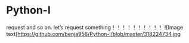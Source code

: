 # Python-l
request and so on.
let’s request something！！！！！！！！！！
![Image text]https://github.com/benja956/Python-l/blob/master/318224734.jpg
